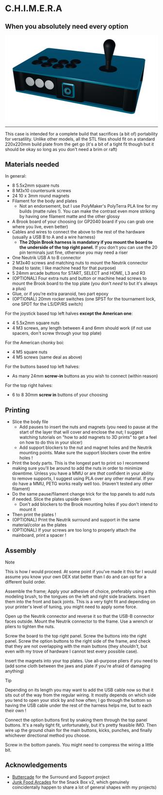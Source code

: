 # C.H.I.M.E.R.A
## When you absolutely need every option

![Chonky boi](../img/chimera.png)

---

This case is intended for a complete build that sacrifices (a bit of) portability for versatility.
Unlike other models, all the STL files should fit on a standard 220x220mm build plate from the get go (it's a bit of a tight fit though but it should be okay so long as you don't need a brim or raft)

## Materials needed

In general:
- 8 5.5x2mm square nuts
- 8 M3x10 countersunk screws
- 24 10 x 3mm round magnets
- Filament for the body and plates
	- Not an endorsement, but I use PolyMaker's PolyTerra PLA line for my builds (matte rules !). You can make the contrast even more striking by having one filament matte and the other glossy
- A Brook board of your choosing (or GP2040 board if you can grab one where you live, even better)
- Cables and wires to connect the above to the rest of the hardware (usually a USB B to A and a wire harness)
	- **The 20pin Brook harness is mandatory if you mount the board to the underside of the top right panel.** If you don't you can use the 20 pin terminals just fine, otherwise you may need a riser
- One Neutrik USB A to B connector
- 2 M3x40 screws and matching nuts to mount the Neutrik connector (head to taste; I like machine head for that purpose)
- 5 24mm arcade buttons for START, SELECT and HOME, L3 and R3
- (OPTIONAL) Four extra nuts and button or machine head screws to mount the Brook board to the top plate (you don't *need* to but it's always a plus)
- Glue, or if you're extra paranoid, two part epoxy
- (OPTIONAL) 20mm rocker switches (one SPST for the tournament lock, one SPDT for the LS/DP/RS switch)

For the joystick based top left halves **except the American one**:
- 4 5.5x2mm square nuts
- 4 M3 screws, any length between 4 and 6mm should work (if not use spacers, don't screw through your top plate)

For the American chonky boi:
- 4 M5 square nuts
- 4 M5 screws (same deal as above)

For the buttons based top left halves:
- As many 24mm **screw-in** buttons as you wish to connect (within reason)

For the top right halves:
- 6 to 8 30mm **screw in** buttons of your choosing

## Printing

- Slice the body file
	- Add pauses to insert the nuts and magnets (you need to pause at the start of the layer that will cover and enclose the nut; I suggest watching tutorials on "how to add magnets to 3D prints" to get a feel on how to do this in your slicer)
	- Add support blockers to the nut and magnet holes and the Neutrik mounting points. Make sure the support blockers cover the entire holes !
- Print the body parts. This is the longest part to print so I recommend making sure you'll be around to add the nuts in order to minimize downtime. Unless you have a MMU or are *that* confident in your ability to remove supports, I suggest using PLA over any other material. If you do have a MMU, PETG works really well too. (Haven't tested any other filament)
- Do the same pause/filament change trick for the top panels to add nuts if needed. Slice the plates upside down
	- Don't add blockers to the Brook mounting holes if you don't intend to mount it
- Then print the plates !
- (OPTIONAL) Print the Neutrik surround and support in the same material/color as the plates
- (OPTIONAL) If your screws are too long to properly attach the mainboard, print a spacer !

## Assembly

> [!NOTE]
> This is how *I* would proceed. At some point if you've made it this far I would assume you know your own DEX stat better than I do and can opt for a different build order.

Assemble the frame; Apply your adhesive of choice, preferably using a thin modeling brush, to the tongues on the left and right side brackets. Insert them into the front and back joints. This is a very tight fit and depending on your printer's level of tuning, you might need to apply some force.

Open up the Neutrik connector and reverse it so that the USB-B connector faces outside. Mount the Neutrik connector to the frame. Use a wrench or pliers to tighten the nuts.

Screw the board to the top right panel. Screw the buttons into the right panel. Screw the option buttons to the right side of the frame, and check that they are not overlapping with the main buttons (they *shouldn't*, but even with my trove of hardware I cannot test every possible case).

Insert the magnets into your top plates. Use all-purpose pliers if you need to (add some cloth between the jaws and plate if you're afraid of damaging anything)

> [!TIP]
> Depending on its length you may want to add the USB cable now so that it sits out of the way from the regular wiring. It mostly depends on which side you tend to open your stick by and how often; I go through the bottom so having the USB cable under the rest of the harness helps me, but to each their own !

Connect the option buttons first by snaking them through the top panel buttons. It's a really tight fit, unfortunately, but it's pretty feasible IMO. Then wire up the ground chain for the main buttons, kicks, punches, and finally whichever directional method you choose.

Screw in the bottom panels. You might need to compress the wiring a little bit.

## Acknowledgements

- [Buttercade](https://www.etsy.com/shop/BUTTERCADE) for the Surround and Support project
- [Junk Food Arcades](https://junkfoodarcades.com) for the Snack Box v2, which genuinely coincidentally happen to share a lot of general shapes with my projects)

